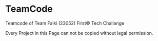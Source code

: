 # TeamCode
Teamcode of Team Falki (23052) First© Tech Challange

Every Project in this Page can not be copied without legal permission.
